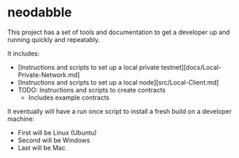 # neodabble

This project has a set of tools and documentation to get a developer up and running quickly and repeatably.

It includes:

- [Instructions and scripts to set up a local private testnet][docs/Local-Private-Network.md]
- [Instructions and scripts to set up a local node][src/Local-Client.md]
- TODO: Instructions and scripts to create contracts
    + Includes example contracts

It eventually will have a run once script to install a fresh build on a developer machine:

- First will be Linux (Ubuntu)
- Second will be Windows
- Last will be Mac


[Local-Private-Network.md]: 
[Local-Client.md]: 
